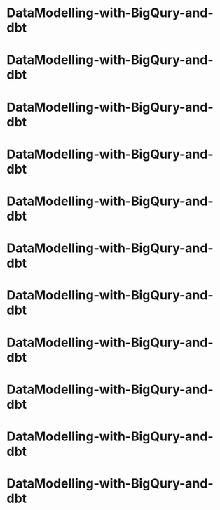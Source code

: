 # DataModelling-with-BigQury-and-dbt
# DataModelling-with-BigQury-and-dbt
# DataModelling-with-BigQury-and-dbt
# DataModelling-with-BigQury-and-dbt
# DataModelling-with-BigQury-and-dbt
# DataModelling-with-BigQury-and-dbt
# DataModelling-with-BigQury-and-dbt
# DataModelling-with-BigQury-and-dbt
# DataModelling-with-BigQury-and-dbt
# DataModelling-with-BigQury-and-dbt
# DataModelling-with-BigQury-and-dbt
